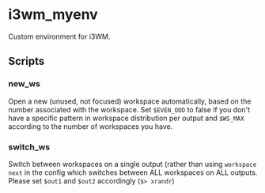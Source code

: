 # i3wm_myenv

Custom environment for i3WM.

## Scripts

### new_ws
Open a new (unused, not focused) workspace automatically, based on the number associated with the workspace. Set `$EVEN_ODD` to false if you don't have a specific pattern in workspace distribution per output and `$WS_MAX` according to the number of workspaces you have.

### switch_ws
Switch between workspaces on a single output (rather than using `workspace next` in the config which switches between ALL workspaces on ALL outputs. Please set `$out1` and `$out2` accordingly (`$> xrandr`)
